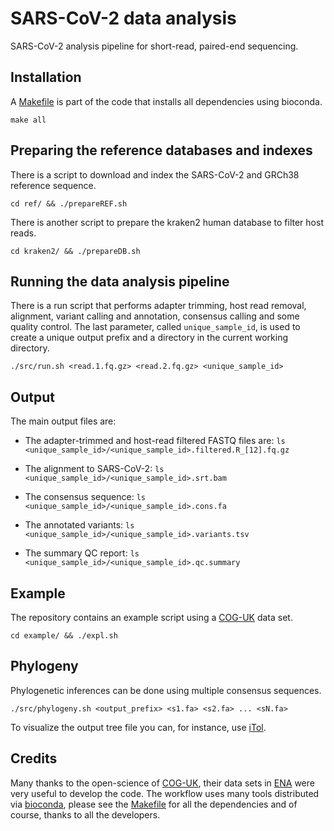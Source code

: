 # SARS-CoV-2 data analysis

SARS-CoV-2 analysis pipeline for short-read, paired-end sequencing.

## Installation

A [Makefile](https://github.com/tobiasrausch/covid19/blob/main/Makefile) is part of the code that installs all dependencies using bioconda.

`make all`

## Preparing the reference databases and indexes

There is a script to download and index the SARS-CoV-2 and GRCh38 reference sequence.

`cd ref/ && ./prepareREF.sh`

There is another script to prepare the kraken2 human database to filter host reads.

`cd kraken2/ && ./prepareDB.sh`

## Running the data analysis pipeline

There is a run script that performs adapter trimming, host read removal, alignment, variant calling and annotation, consensus calling and some quality control. The last parameter, called `unique_sample_id`, is used to create a unique output prefix and a directory in the current working directory.

`./src/run.sh <read.1.fq.gz> <read.2.fq.gz> <unique_sample_id>`

## Output

The main output files are:

* The adapter-trimmed and host-read filtered FASTQ files are: `ls <unique_sample_id>/<unique_sample_id>.filtered.R_[12].fq.gz`

* The alignment to SARS-CoV-2: `ls <unique_sample_id>/<unique_sample_id>.srt.bam`

* The consensus sequence: `ls <unique_sample_id>/<unique_sample_id>.cons.fa`

* The annotated variants: `ls <unique_sample_id>/<unique_sample_id>.variants.tsv`

* The summary QC report: `ls <unique_sample_id>/<unique_sample_id>.qc.summary`


## Example

The repository contains an example script using a [COG-UK](https://www.cogconsortium.uk/) data set.

`cd example/ && ./expl.sh`

## Phylogeny

Phylogenetic inferences can be done using multiple consensus sequences.

`./src/phylogeny.sh <output_prefix> <s1.fa> <s2.fa> ... <sN.fa>`

To visualize the output tree file you can, for instance, use [iTol](https://itol.embl.de/).

## Credits

Many thanks to the open-science of [COG-UK](https://www.cogconsortium.uk/), their data sets in [ENA](https://www.ebi.ac.uk/ena/browser/home) were very useful to develop the code. The workflow uses many tools distributed via [bioconda](https://bioconda.github.io/), please see the [Makefile](https://github.com/tobiasrausch/covid19/blob/main/Makefile) for all the dependencies and of course, thanks to all the developers.
